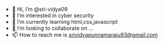 - 👋 Hi, I’m @sri-vidya09
- 👀 I’m interested in cyber security
- 🌱 I’m currently learning html,css,javascript
- 💞️ I’m looking to collaborate on ...
- 📫 How to reach me is srividyapunnamaraju93@gmail.com

<!---
sri-vidya09/sri-vidya09 is a ✨ special ✨ repository because its `README.md` (this file) appears on your GitHub profile.
You can click the Preview link to take a look at your changes.
--->
